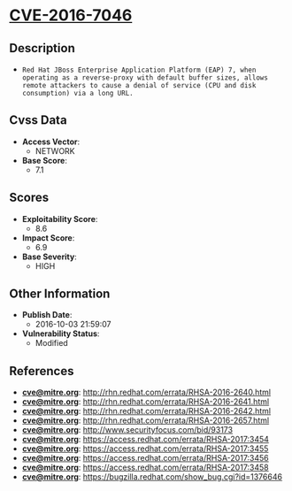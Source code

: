 
# [CVE-2016-7046](https://cve.mitre.org/cgi-bin/cvename.cgi?name=CVE-2016-7046)

## Description

- `Red Hat JBoss Enterprise Application Platform (EAP) 7, when operating as a reverse-proxy with default buffer sizes, allows remote attackers to cause a denial of service (CPU and disk consumption) via a long URL.`

## Cvss Data

- **Access Vector**:
  - NETWORK
- **Base Score**:
  - 7.1

## Scores

- **Exploitability Score**:
  - 8.6
- **Impact Score**:
  - 6.9
- **Base Severity**:
  - HIGH

## Other Information

- **Publish Date**:
  - 2016-10-03 21:59:07
- **Vulnerability Status**:
  - Modified

## References

- **cve@mitre.org**: http://rhn.redhat.com/errata/RHSA-2016-2640.html
- **cve@mitre.org**: http://rhn.redhat.com/errata/RHSA-2016-2641.html
- **cve@mitre.org**: http://rhn.redhat.com/errata/RHSA-2016-2642.html
- **cve@mitre.org**: http://rhn.redhat.com/errata/RHSA-2016-2657.html
- **cve@mitre.org**: http://www.securityfocus.com/bid/93173
- **cve@mitre.org**: https://access.redhat.com/errata/RHSA-2017:3454
- **cve@mitre.org**: https://access.redhat.com/errata/RHSA-2017:3455
- **cve@mitre.org**: https://access.redhat.com/errata/RHSA-2017:3456
- **cve@mitre.org**: https://access.redhat.com/errata/RHSA-2017:3458
- **cve@mitre.org**: https://bugzilla.redhat.com/show_bug.cgi?id=1376646
